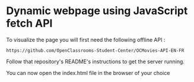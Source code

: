 # Dynamic webpage using JavaScript fetch API


To visualize the page you will first need the following offline API : 
```
https://github.com/OpenClassrooms-Student-Center/OCMovies-API-EN-FR  
```
Follow that repository's README's instructions to get the server running. 

You can now open the index.html file in the browser of your choice